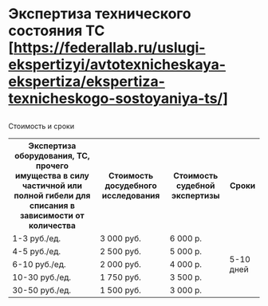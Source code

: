 # Экспертиза технического состояния ТС [https://federallab.ru/uslugi-ekspertizyi/avtotexnicheskaya-ekspertiza/ekspertiza-texnicheskogo-sostoyaniya-ts/]
## 
Стоимость и сроки
<table>
<tbody>
<tr>
<th><span>Экспертиза оборудования, ТС, прочего имущества в силу частичной или полной гибели для списания в зависимости от количества</span></th>
<th>Стоимость досудебного исследования</th>
<th>Стоимость судебной экспертизы</th>
<th>Сроки</th>
</tr>
<tr>
<td>1-3 руб./ед.</td>
<td>3 000 руб.</td>
<td>6 000 р.</td>
<td colspan="1" rowspan="5">5-10 дней</td>
</tr>
<tr>
<td>4-5 руб./ед.</td>
<td>2 500 руб.</td>
<td>5 000 р.</td>
</tr>
<tr>
<td>6-10 руб./ед.</td>
<td>2 000 руб.</td>
<td>4 000 р.</td>
</tr>
<tr>
<td>10-30 руб./ед.</td>
<td>1 750 руб.</td>
<td>3 500 р.</td>
</tr>
<tr>
<td>30-50 руб./ед.</td>
<td>1 500 руб.</td>
<td>3 000 р.</td>
</tr>
</tbody>
</table>
